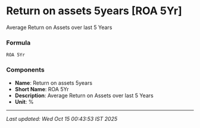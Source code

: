 # Return on assets 5years [ROA 5Yr]
Average Return on Assets over last 5 Years

### Formula
```text
ROA 5Yr
```


### Components
- **Name**: Return on assets 5years
- **Short Name**: ROA 5Yr
- **Description**: Average Return on Assets over last 5 Years
- **Unit**: %

---
*Last updated: Wed Oct 15 00:43:53 IST 2025*
